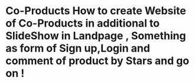 # Co-Products How to create Website of Co-Products in additional to SlideShow in Landpage , Something as form of Sign up,Login and comment of product by Stars and go on !
